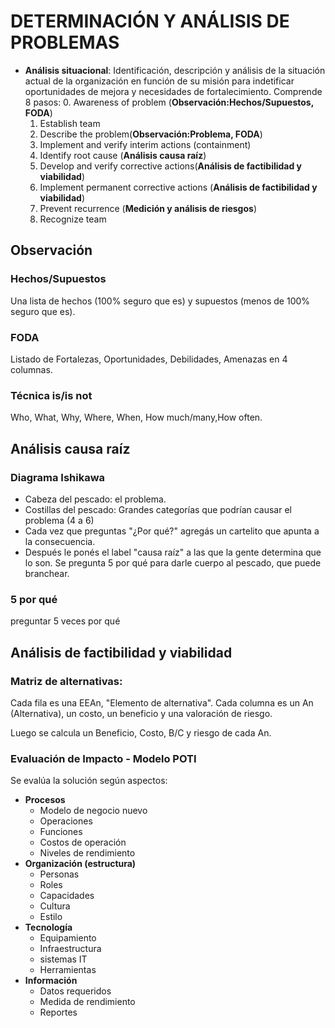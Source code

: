 # DETERMINACIÓN Y ANÁLISIS DE PROBLEMAS
- **Análisis situacional**: Identificación, descripción y análisis de la situación actual de la organización en función de su misión para indetificar oportunidades de mejora y necesidades de fortalecimiento. Comprende 8 pasos:
  0. Awareness of problem (**Observación:Hechos/Supuestos, FODA**)
  1. Establish team
  2. Describe the problem(**Observación:Problema, FODA**)
  3. Implement and verify interim actions (containment)
  4. Identify root cause (**Análisis causa raíz**)
  5. Develop and verify corrective actions(**Análisis de factibilidad y viabilidad**)
  6. Implement permanent corrective actions (**Análisis de factibilidad y viabilidad**)
  7. Prevent recurrence (**Medición y análisis de riesgos**)
  8. Recognize team

## Observación
### Hechos/Supuestos
Una lista de hechos (100% seguro que es) y supuestos (menos de 100% seguro que es).

### FODA
Listado de Fortalezas, Oportunidades, Debilidades, Amenazas en 4 columnas.

### Técnica is/is not
Who, What, Why, Where, When, How much/many,How often.

## Análisis causa raíz
### Diagrama Ishikawa
- Cabeza del pescado: el problema.
- Costillas del pescado: Grandes categorías que podrían causar el problema (4 a 6)
- Cada vez que preguntas "¿Por qué?" agregás un cartelito que apunta a la consecuencia.
- Después le ponés el label "causa raíz" a las que la gente determina que lo son.
Se pregunta 5 por qué para darle cuerpo al pescado, que puede branchear.
### 5 por qué
preguntar 5 veces por qué

## Análisis de factibilidad y viabilidad
### Matriz de alternativas:
Cada fila es una EEAn, "Elemento de alternativa". Cada columna es un An (Alternativa), un costo, un beneficio y una valoración de riesgo.

Luego se calcula un Beneficio, Costo, B/C y riesgo de cada An.

### Evaluación de Impacto - Modelo POTI
Se evalúa la solución según aspectos:
- **Procesos**
  - Modelo de negocio nuevo
  - Operaciones
  - Funciones
  - Costos de operación
  - Niveles de rendimiento
- **Organización (estructura)**
  - Personas
  - Roles
  - Capacidades
  - Cultura
  - Estilo
- **Tecnología**
  - Equipamiento
  - Infraestructura
  - sistemas IT
  - Herramientas
- **Información**
  - Datos requeridos
  - Medida de rendimiento
  - Reportes